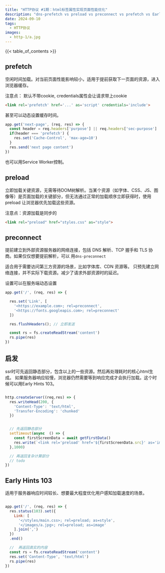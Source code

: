 ```yaml
---
title: "HTTP协议 #1期：html标签属性实现页面性能优化"
description: "dns-prefetch vs preload vs preconnect vs prefetch vs Early Hints 103"
date: 2024-09-10
tags:
  - HTTP协议
images:
  - http-1/a.jpg
---
```


{{< table_of_contents >}}

## prefetch

空闲时间加载。对当前页面性能影响较小，适用于提前获取下一页面的资源，进入浏览器缓存。

注意点：
默认不带cookie, credentials属性会让请求带上cookie

```html
<link rel='prefetch' href='...' as='script' credentials='include'>
```

甚至可以动态设置缓存时间。

```js
app.get('next-page', (req, res) => {
  const header = req.headers['purpose'] || req.headers['sec-purpose']
  if(header === 'prefetch') {
    res.set('Cache-Control', 'max-age=10')
  }
  res.send('next page content')
})
```

也可以用Service Worker控制。

## preload 

立即加载关键资源，无需等待DOM树解析。当某个资源（如字体、CSS、JS、图像等）是页面加载的关键部分，但无法通过正常的加载顺序立即获得时，使用 preload 让浏览器优先加载这些资源。

注意点：资源加载是同步的

```html
<link rel="preload" href="styles.css" as="style">
```


## preconnect

提前建立到外部资源服务器的网络连接，包括 DNS 解析、TCP 握手和 TLS 协商。如果仅仅想要提前解析，可以
用`dns-preconnect`

适合用于需要访问第三方资源的场景，比如字体库、CDN 资源等。
只预先建立网络连接，并不实际下载资源。减少了请求外部资源时的延迟。

设置可以在服务端动态设置

```js
app.get('/', (req, res) => {

  res.set('Link', [
    '<https://example.com>; rel=preconnect',
    '<https://fonts.googleapis.com>; rel=preconnect'
  ])

  res.flushHeaders(); // 立即发送

  const rs = fs.createReadStream('content')
  rs.pipe(res)
})
```

## 启发

ssr时可先返回静态部分，包含以上的一些资源。然后再处理耗时的核心html生成。
如果服务器响应较慢，浏览器仍然需要等到响应完成才会执行加载。这个时候可以用Early Hints 103。

```js

http.createServer((req,res) => {
  res.writeHead(200, {
    'Content-Type': 'text/html',
    'Transfer-Encoding': 'chunked'
  })


  // 先返回静态部分
  setTimeout(async  () => {
    const firstScreenData = await getFirstData()
    res.write(`<link rel='preload' href='${firstScreenData.src}' as='image'> `)
  },1000)

  // 再返回复杂计算部分
  // todo
})


```

## Early Hints 103

适用于服务器响应时间较长、想要最大程度优化用户感知加载速度的场景。

```js

app.get('/', (req, res) => {
  res.status(103).set({
    Link: [
      '</styles/main.css>; rel=preload; as=style',
      '</images/a.jpg>; rel=preload; as=image'
    ].join(',')
  })
  .end()

  //  再返回真实的内容
  const rs = fs.createReadStream('content')
  res.set('Content-Type', 'text/html')
  rs.pipe(res)
})

```

